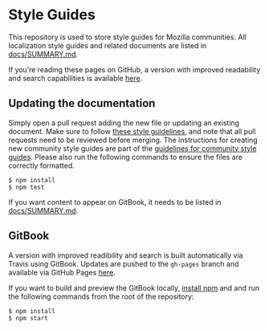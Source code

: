 # Style Guides

This repository is used to store style guides for Mozilla communities. All localization style guides and related documents are listed in [docs/SUMMARY.md](docs/SUMMARY.md).

If you’re reading these pages on GitHub, a version with improved readability and search capabilities is available [here](https://mozilla-l10n.github.io/styleguides).

## Updating the documentation

Simply open a pull request adding the new file or updating an existing document. Make sure to follow [these style guidelines](https://github.com/mozilla-l10n/documentation/blob/master/misc/documentation_styleguide.md), and note that all pull requests need to be reviewed before merging. The instructions for creating new community style guides are part of the [guidelines for community style guides](docs/guidelines/README.md). Please also run the following commands to ensure the files are correctly formatted.

```
$ npm install
$ npm test
```

If you want content to appear on GitBook, it needs to be listed in [docs/SUMMARY.md](docs/SUMMARY.md).

## GitBook

A version with improved readibility and search is built automatically via Travis using GitBook. Updates are pushed to the `gh-pages` branch and available via GitHub Pages [here](https://mozilla-l10n.github.io/styleguides).

If you want to build and preview the GitBook locally, [install npm](https://www.npmjs.com/get-npm) and and run the following commands from the root of the repository:

```
$ npm install
$ npm start
```
